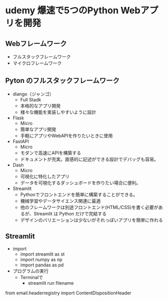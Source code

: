 # udemy 爆速で5つのPython Webアプリを開発
## Webフレームワーク
* フルスタックフレームワーク
* マイクロフレームワーク
## Pyton のフルスタックフレームワーク
* diango（ジャンゴ）
    * Full Stadk
    * 本格的なアプリ開発
    * 様々な機能を実装しやすいように設計
* Flask
    * Micro
    * 簡単なアプリ開発
    * 手軽にアプリやWebAPIを作りたいときに使用
* FastAPI
    * Micro
    * モダンで高速にAPIを構築する
    * ドキュメントが充実。直感的に記述ができる設計でデバッグも容易。
* Dash
    * Micro
    * 可視化に特化したアプリ
    * データを可視化するダッシュボードを作りたい場合に便利。
* Streamlit
    * Pythonでフロントエンドを簡単に構築することができる。
    * 機械学習やデータサイエンス関連に最適
    * 他のフレームワークは別途フロントエンド(HTML/CSS)を書く必要があるが、Streamlit は Python だけで完結する
    * デザインのバリエーションは少ないがそれっぽいアプリを簡単に作れる

## Streamlit
* import
    * import streamlit as st
    * import numpy as np
    * import pandas as pd
* プログラムの実行
    * Terminalで
        * streamlit run filename
    


from email.headerregistry import ContentDispositionHeader
